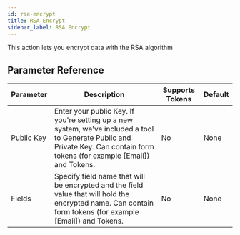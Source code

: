 ```yaml
---
id: rsa-encrypt
title: RSA Encrypt
sidebar_label: RSA Encrypt
---
```



This action lets you encrypt data with the RSA algorithm

## Parameter Reference
| Parameter | Description | Supports Tokens | Default |
| -- | -- | -- | -- |
| Public Key | Enter your public Key. If you're setting up a new system, we've included a tool to Generate Public and Private Key. Can contain form tokens (for example [Email]) and Tokens. | No | None |
| Fields | Specify field name that will be encrypted and the field value that will hold the encrypted name. Can contain form tokens (for example [Email]) and Tokens. | No | None |
